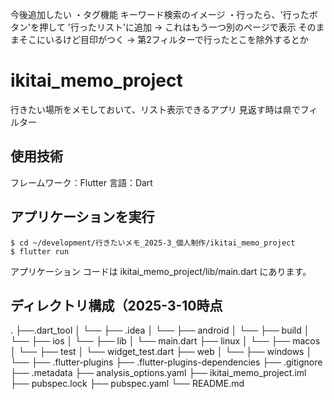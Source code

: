 今後追加したい
・タグ機能
    キーワード検索のイメージ
・行ったら、'行ったボタン'を押して
    '行ったリスト'に追加 -> これはもう一つ別のページで表示
    そのままそこにいるけど目印がつく -> 第2フィルターで行ったとこを除外するとか
    

# ikitai_memo_project
行きたい場所をメモしておいて、リスト表示できるアプリ
見返す時は県でフィルター

## 使用技術
フレームワーク：Flutter
言語：Dart

## アプリケーションを実行
```
$ cd ~/development/行きたいメモ_2025-3_個人制作/ikitai_memo_project
$ flutter run
```
アプリケーション コードは ikitai_memo_project/lib/main.dart にあります。

## ディレクトリ構成（2025-3-10時点
.
├──.dart_tool
│   └── 
├── .idea
│   └──
├── android
│   └──
├── build
│   └──
├── ios
│   └──
├── lib
│   └── main.dart
├── linux
│   └──
├── macos
│   └──
├── test
│   └── widget_test.dart
├── web
│   └──
├── windows
│   └──
├── .flutter-plugins
├── .flutter-plugins-dependencies
├── .gitignore
├── .metadata
├── analysis_options.yaml
├── ikitai_memo_project.iml
├── pubspec.lock
├── pubspec.yaml
└── README.md

